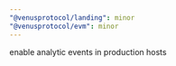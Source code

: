 ```yaml
---
"@venusprotocol/landing": minor
"@venusprotocol/evm": minor
---
```


enable analytic events in production hosts
